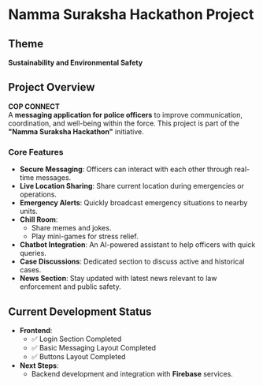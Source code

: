 # Namma Suraksha Hackathon Project
## Theme
**Sustainability and Environmental Safety**

## Project Overview
**COP CONNECT** \
A **messaging application for police officers** to improve communication, coordination, and well-being within the force. This project is part of the **"Namma Suraksha Hackathon"** initiative.

### Core Features
- **Secure Messaging**: Officers can interact with each other through real-time messages.
- **Live Location Sharing**: Share current location during emergencies or operations.
- **Emergency Alerts**: Quickly broadcast emergency situations to nearby units.
- **Chill Room**: 
  - Share memes and jokes.
  - Play mini-games for stress relief.
- **Chatbot Integration**: An AI-powered assistant to help officers with quick queries.
- **Case Discussions**: Dedicated section to discuss active and historical cases.
- **News Section**: Stay updated with latest news relevant to law enforcement and public safety.

## Current Development Status
- **Frontend**:
  - ✅ Login Section Completed
  - ✅ Basic Messaging Layout Completed
  - ✅ Buttons Layout Completed
- **Next Steps**:
  - Backend development and integration with **Firebase** services.

